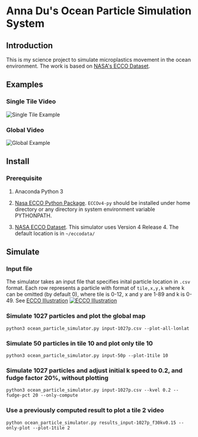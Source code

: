 # Anna Du's Ocean Particle Simulation System

## Introduction

This is my science project to simulate microplastics movement in the ocean environment. The work is based on [NASA's ECCO Dataset](https://data.nas.nasa.gov/ecco/).

## Examples

### Single Tile Video

![Single Tile Example](https://youtu.be/K1elziFNw8M)

### Global Video

![Global Example](https://youtu.be/m9QDrXRAdtM)

## Install

### Prerequisite

1. Anaconda Python 3

1. [Nasa ECCO Python Package](https://ecco-v4-python-tutorial.readthedocs.io/Installing_Python_and_Python_Packages.html). `ECCOv4-py` should be installed under home directory or any directory in system environment variable PYTHONPATH.

1. [NASA ECCO Dataset](https://ecco-v4-python-tutorial.readthedocs.io/Downloading_the_ECCO_v4_state_estimate.html). This simulator uses Version 4 Release 4. The default location is in `~/eccodata/`

## Simulate

### Input file

The simulator takes an input file that specifies inital particle location in `.csv` format. Each row represents a particle with format of `tile,x,y,k` where k can be omitted (by default 0), where tile is 0-12, x and y are 1-89 and k is 0-49. See [ECCO Illustration](https://ecco-group.org/images/ecco_tiles.png)
[![ECCO Illustration](https://ecco-group.org/images/ecco_tiles.png)](https://ecco-group.org/analysis-tools.htm)

### Simulate 1027 particles and plot the global map

`python3 ocean_particle_simulator.py input-1027p.csv --plot-all-lonlat`

### Simulate 50 particles in tile 10 and plot only tile 10

`python3 ocean_particle_simulator.py input-50p --plot-1tile 10`

### Simulate 1027 particles and adjust initial k speed to 0.2, and fudge factor 20%, without plotting

`python3 ocean_particle_simulator.py input-1027p.csv --kvel 0.2 --fudge-pct 20 --only-compute`

### Use a previously computed result to plot a tile 2 video

`python ocean_particle_simulator.py results_input-1027p_f30kv0.15 --only-plot --plot-1tile 2`

